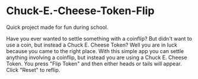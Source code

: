 # Chuck-E.-Cheese-Token-Flip
Quick project made for fun during school. 

Have you ever wanted to settle something with a coinflip?
But didn't want to use a coin, but instead a Chuck E. Cheese Token?
Well you are in luck because you came to the right place.
With this simple app you can settle anything involving a coinflip,
but instead you are using a Chuck E. Cheese Token. You press "Flip Token"
and then either heads or tails will appear. Click "Reset" to reflip.
